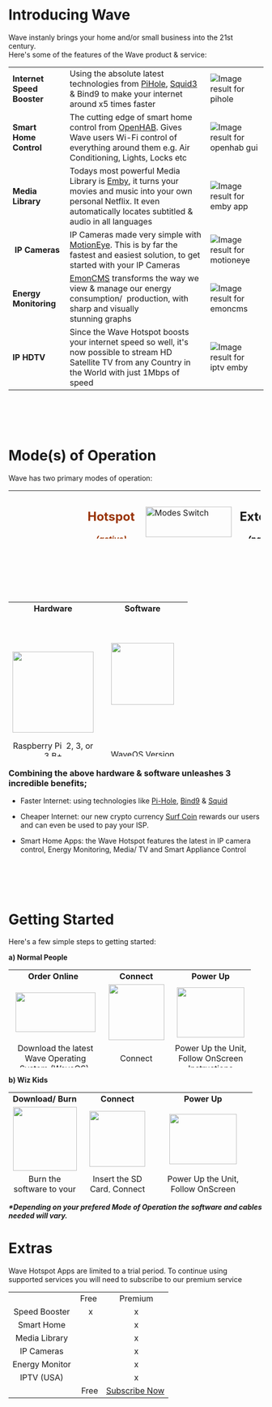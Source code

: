 <h1 id="mcetoc_1cb5rbkj50">Introducing&nbsp;Wave</h1>
<p>Wave&nbsp;instanly&nbsp;brings&nbsp;your home and/or small business into the&nbsp;21st century.&nbsp;</br>
Here's some of the features of the Wave product &amp; service:</p>
<table width="553">
<tbody>
<tr>
<td><strong>Internet Speed Booster</strong></td>
<td>Using the absolute latest technologies from <a href="https://pi-hole.net">PiHole</a>, <a href="https://squidproxy.org">Squid3</a> &amp; Bind9 to make your internet around x5 times faster&nbsp;</td>
<td><img src="https://i0.wp.com/pi-hole.net/wp-content/uploads/2016/12/dashboard212.png?resize=525%2C336&amp;ssl=1" alt="Image result for pihole" /></td>
</tr>
<tr>
<td><strong>Smart Home Control</strong></td>
<td>The cutting edge of smart home control from <a href="https://www.openhab.org">OpenHAB</a>. Gives Wave users Wi-Fi control of everything around them e.g. Air Conditioning, Lights, Locks etc</td>
<td><img src="https://docs.openhab.org/addons/uis/habpanel/doc/images/habpanel_screenshot1.png" alt="Image result for openhab gui" /></td>
</tr>
<tr>
<td><strong>Media Library</strong></td>
<td>Todays most powerful Media Library is <a href="https://emby.media">Emby</a>, it turns your movies and music into your own personal Netflix. It even automatically locates subtitled &amp; audio in all languages</td>
<td><img src="https://lh3.googleusercontent.com/HemYqsE8tkSnuLGd7Xil9QTtwpliOHG5-OQN5oYcA8sbWy0SYdZ2LWI9Jchknw4lDvRZmvVkCw=w640-h400-e365" alt="Image result for emby app" /></td>
</tr>
<tr>
<td>&nbsp;<strong>IP Cameras</strong></td>
<td>IP Cameras made very simple with <a href="https://github.com/ccrisan/motioneye/wiki">MotionEye</a>. This is by far the fastest and easiest solution, to get started with your IP Cameras</td>
<td><img src="https://iu8cri.altervista.org/wp-content/uploads/2017/09/motioneye_3.png" alt="Image result for motioneye" /></td>
</tr>
<tr>
<td><strong>Energy Monitoring</strong></td>
<td><a href="https://emoncms.org">EmonCMS</a> transforms the way we view &amp; manage our energy consumption/&nbsp; production, with sharp and visually stunning&nbsp;graphs</td>
<td><img src="https://emoncms.org/Modules/site/emoncms_front.png" alt="Image result for emoncms" /></td>
</tr>
<tr>
<td><strong>IP HDTV</strong></td>
<td>Since the Wave Hotspot boosts your internet speed so well, it's now possible to stream HD Satellite TV from any Country in the World with just 1Mbps of speed</td>
<td><img src="http://i.imgur.com/Y07Lpwp.png" alt="Image result for iptv emby" /></td>
</tr>
</tbody>
</table>
<h1 id="mcetoc_1cb5s9gnn5">&nbsp;</h1>
<h1 id="mcetoc_1cb5rbkj50">Mode(s) of Operation</h1>
<p>Wave has two primary modes of operation:</p>
<table style="height: 95px; width: 498px;">
<tbody>
<tr>
<td style="width: 87px; text-align: center;">&nbsp;</td>
<td style="width: 107.823px; text-align: center;">&nbsp;</td>
<td style="width: 72.1771px; text-align: center;">
<h2 id="mcetoc_1cb5vvvmq7"><span style="color: #993300;"><strong>Hotspot</strong></span></h2>
<p><em><span style="color: #993300;"><strong>(active)</strong></span></em></p>
</td>
<td style="width: 147px;"><img src="https://thumb.ibb.co/gKkz7S/slider_switch.png" alt="Modes Switch" width="170" height="60" /></td>
<td style="width: 109px; text-align: center;">
<h2 id="mcetoc_1cb6006dk8"><strong>Extender</strong></h2>
<p><span style="color: #000000;"><strong><em>(passive)</em></strong></span></p>
</td>
</tr>
<tr>
<td style="width: 87px; text-align: right;"><strong>Wi-Fi</strong></td>
<td style="width: 107.823px;">&nbsp;</td>
<td style="width: 72.1771px;">&nbsp;Transmitting</td>
<td style="width: 147px;">&nbsp;</td>
<td style="width: 109px; text-align: center;">Receiving</td>
</tr>
<tr>
<td style="width: 87px; text-align: right;"><strong>HDMI</strong></td>
<td style="width: 107.823px; text-align: center;">&nbsp;</td>
<td style="width: 72.1771px; text-align: center;">Disabled</td>
<td style="width: 147px;">&nbsp;</td>
<td style="width: 109px; text-align: center;">Enabled</td>
</tr>
<tr>
<td style="width: 87px; text-align: right;"><strong>Remote Access</strong></td>
<td style="width: 107.823px; text-align: center;">&nbsp;</td>
<td style="width: 72.1771px; text-align: center;">International</td>
<td style="width: 147px;">&nbsp;</td>
<td style="width: 109px; text-align: center;">Local</td>
</tr>
<tr>
<td style="width: 87px; text-align: right;">
<p><strong>Menu&nbsp;Access</strong></p>
</td>
<td style="width: 107.823px; text-align: center;">&nbsp;</td>
<td style="width: 72.1771px; text-align: center;">
<p>Hostname (<em>http://wave/</em>)</p>
</td>
<td style="width: 147px;">&nbsp;</td>
<td style="width: 109px; text-align: center;">
<p>HDMI (connected display)</p>
</td>
</tr>
<tr>
<td style="width: 87px; text-align: right;">
<p><strong>Connection Method</strong></p>
</td>
<td style="width: 107.823px; text-align: center;">&nbsp;</td>
<td style="width: 72.1771px; text-align: center;">&nbsp;</td>
<td style="width: 147px;">&nbsp;</td>
<td style="width: 109px; text-align: center;">&nbsp;</td>
</tr>
</tbody>
</table>
<p>&nbsp;</p>
<h1 id="mcetoc_1cb5rbkj50">&nbsp;</h1>
<table style="height: 305px; width: 481px;">
<tbody>
<tr style="height: 16px;">
<td style="text-align: center; width: 138.063px; height: 16px;"><strong>Hardware</strong></td>
<td style="text-align: center; width: 161.937px; height: 16px;"><strong>Software</strong></td>
</tr>
<tr style="height: 253px;">
<td style="text-align: center; width: 138.063px; height: 253px;">
<p>&nbsp;</p>
<p><strong><img src="https://image.ibb.co/fGVAYS/wave_hotspot_0_1_0.png" alt="" width="160" height="160" /></strong></p>
<p>Raspberry Pi&nbsp; 2, 3, or 3 B+</p>
</td>
<td style="text-align: center; width: 161.937px; height: 253px;">
<p>&nbsp;</p>
<p><img src="https://encrypted-tbn0.gstatic.com/images?q=tbn:ANd9GcSaeH-_N07SOt_mhm31HnhPWPuX_K4Ky7QykZnR5hLGnRkku7Go" alt="" width="124" height="122" /></p>
<p>&nbsp;</p>
<p>&nbsp;</p>
<p>WaveOS Version 0.1.4</p>
</td>
</tr>
<tr style="height: 50.5974px;">
<td style="text-align: center; width: 138.063px; height: 50.5974px;"><a href="https://github.com/unclehowell/WaveOS/blob/master/parts-list.csv">Parts List</a></td>
<td style="text-align: center; width: 161.937px; height: 50.5974px;"><a href="https://github.com/unclehowell/WaveOS/blob/master/parts-list.csv">Downloads List</a></td>
</tr>
</tbody>
</table>
<h3 id="mcetoc_1cb5rbkj81">Combining the above&nbsp;hardware &amp; software unleashes 3 incredible benefits;</h3>
<ul>
<li>Faster Internet: using technologies like <a href="https://pi-hole.net">Pi-Hole</a>, <a href="https://wiki.debian.org/Bind9">Bind9</a> &amp; <a href="https://squidproxy.org">Squid</a></li>
</ul>
<ul>
<li>Cheaper Internet: our new crypto currency <a href="#">Surf Coin</a> rewards our users and can even be used to pay your ISP.</li>
</ul>
<ul>
<li>Smart Home Apps: the Wave Hotspot features the latest in IP camera control, Energy Monitoring, Media/ TV and Smart Appliance Control</li>
</ul>
<h1 id="mcetoc_1cb6436v4d">&nbsp;</h1>
<h1 id="mcetoc_1cb6430pfc">Getting Started</h1>
<p>Here's a few simple steps to getting started:</p>
<p><strong>a) Normal People</strong></p>
<table style="height: 193px;" width="448">
<tbody>
<tr>
<td style="text-align: center; width: 169.375px;"><strong>Order Online&nbsp;&nbsp;</strong></td>
<td style="text-align: center; width: 118.264px;"><strong>Connect</strong></td>
<td style="text-align: center; width: 143.819px;"><strong>Power Up</strong></td>
</tr>
<tr>
<td style="text-align: center; width: 169.375px;"><img src="http://kenstewartphoto.com/images/Order-Button.jpg" width="158" height="78" /></td>
<td style="text-align: center; width: 118.264px;"><img src="https://thumb.ibb.co/fkW31n/cabled.png" alt="" width="110" height="110" /></td>
<td style="text-align: center; width: 143.819px;"><img src="https://docs.openhab.org/addons/uis/habpanel/doc/images/habpanel_screenshot1.png" alt="" width="133" height="99" /></td>
</tr>
<tr>
<td style="text-align: center; width: 169.375px;">Download the latest Wave Operating System (WaveOS)&nbsp;</td>
<td style="text-align: center; width: 118.264px;">Connect</td>
<td style="text-align: center; width: 143.819px;">Power Up the Unit, Follow OnScreen Instructions</td>
</tr>
</tbody>
</table>
<p><strong>b) Wiz Kids</strong></p>
<table style="height: 198px;" width="450">
<tbody>
<tr>
<td style="text-align: center; width: 127.153px;"><strong>Download/ Burn</strong></td>
<td style="text-align: center; width: 128.264px;"><strong>Connect</strong></td>
<td style="text-align: center; width: 178.264px;"><strong>Power Up</strong></td>
</tr>
<tr>
<td style="text-align: center; width: 127.153px;"><img src="https://thumb.ibb.co/eEKqgn/sd_card.png" alt="" width="126" height="126" /></td>
<td style="text-align: center; width: 128.264px;"><img src="https://thumb.ibb.co/fkW31n/cabled.png" alt="" width="110" height="110" /></td>
<td style="text-align: center; width: 178.264px;"><img src="https://docs.openhab.org/addons/uis/habpanel/doc/images/habpanel_screenshot1.png" alt="" width="133" height="99" /></td>
</tr>
<tr>
<td style="text-align: center; width: 127.153px;">Burn the software to your SD Card&nbsp;</td>
<td style="text-align: center; width: 128.264px;">Insert the SD Card, Connect Cables</td>
<td style="text-align: center; width: 178.264px;">Power Up the Unit, Follow OnScreen Instructions</td>
</tr>
</tbody>
</table>
<h5 id="mcetoc_1cb621u8ab">*Depending on your prefered Mode of Operation the software and cables needed will vary.&nbsp;</h5>
<h1 id="mcetoc_1cb6430pfc">Extras</h1>
<p>Wave Hotspot Apps are limited to a trial period. To continue using supported services you will need to subscribe to our premium service</p>
<table>
<tbody>
<tr>
<td style="text-align: center;">&nbsp;</td>
<td style="text-align: center;">Free</td>
<td style="text-align: center;">&nbsp;Premium</td>
</tr>
<tr>
<td style="text-align: center;">Speed Booster</td>
<td style="text-align: center;">&nbsp; x</td>
<td style="text-align: center;">&nbsp;x</td>
</tr>
<tr>
<td style="text-align: center;">Smart Home</td>
<td style="text-align: center;">&nbsp;</td>
<td style="text-align: center;">&nbsp;x</td>
</tr>
<tr>
<td style="text-align: center;">Media Library</td>
<td style="text-align: center;">&nbsp;</td>
<td style="text-align: center;">&nbsp;x</td>
</tr>
<tr>
<td style="text-align: center;">IP Cameras</td>
<td style="text-align: center;">&nbsp;</td>
<td style="text-align: center;">&nbsp;x</td>
</tr>
<tr>
<td style="text-align: center;">Energy Monitor</td>
<td style="text-align: center;">&nbsp;</td>
<td style="text-align: center;">&nbsp;x</td>
</tr>
<tr>
<td style="text-align: center;">IPTV (USA)</td>
<td style="text-align: center;">&nbsp;</td>
<td style="text-align: center;">&nbsp;x</td>
</tr>
<tr>
<td>&nbsp;</td>
<td>&nbsp;Free</td>
<td><a href="https://evr-solar.com/product/waveos-premium/">Subscribe Now</a></td>
</tr>
</tbody>
</table>
<p>&nbsp;</p>
